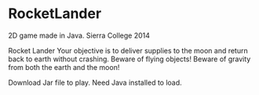 # RocketLander
2D game made in Java. Sierra College 2014

Rocket Lander
Your objective is to deliver supplies to the moon and return back to earth without crashing.
Beware of flying objects! Beware of gravity from both the earth and the moon!

Download Jar file to play. Need Java installed to load.
